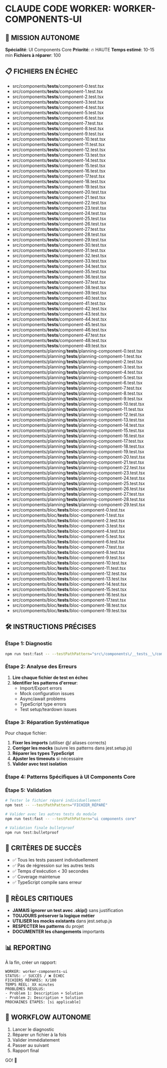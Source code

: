 # CLAUDE CODE WORKER: WORKER-COMPONENTS-UI

## 🎯 MISSION AUTONOME
**Spécialité**: UI Components Core
**Priorité**: 🔥 HAUTE
**Temps estimé**: 10-15 min
**Fichiers à réparer**: 100

## 📋 FICHIERS EN ÉCHEC
- src/components/__tests__/component-0.test.tsx
- src/components/__tests__/component-1.test.tsx
- src/components/__tests__/component-2.test.tsx
- src/components/__tests__/component-3.test.tsx
- src/components/__tests__/component-4.test.tsx
- src/components/__tests__/component-5.test.tsx
- src/components/__tests__/component-6.test.tsx
- src/components/__tests__/component-7.test.tsx
- src/components/__tests__/component-8.test.tsx
- src/components/__tests__/component-9.test.tsx
- src/components/__tests__/component-10.test.tsx
- src/components/__tests__/component-11.test.tsx
- src/components/__tests__/component-12.test.tsx
- src/components/__tests__/component-13.test.tsx
- src/components/__tests__/component-14.test.tsx
- src/components/__tests__/component-15.test.tsx
- src/components/__tests__/component-16.test.tsx
- src/components/__tests__/component-17.test.tsx
- src/components/__tests__/component-18.test.tsx
- src/components/__tests__/component-19.test.tsx
- src/components/__tests__/component-20.test.tsx
- src/components/__tests__/component-21.test.tsx
- src/components/__tests__/component-22.test.tsx
- src/components/__tests__/component-23.test.tsx
- src/components/__tests__/component-24.test.tsx
- src/components/__tests__/component-25.test.tsx
- src/components/__tests__/component-26.test.tsx
- src/components/__tests__/component-27.test.tsx
- src/components/__tests__/component-28.test.tsx
- src/components/__tests__/component-29.test.tsx
- src/components/__tests__/component-30.test.tsx
- src/components/__tests__/component-31.test.tsx
- src/components/__tests__/component-32.test.tsx
- src/components/__tests__/component-33.test.tsx
- src/components/__tests__/component-34.test.tsx
- src/components/__tests__/component-35.test.tsx
- src/components/__tests__/component-36.test.tsx
- src/components/__tests__/component-37.test.tsx
- src/components/__tests__/component-38.test.tsx
- src/components/__tests__/component-39.test.tsx
- src/components/__tests__/component-40.test.tsx
- src/components/__tests__/component-41.test.tsx
- src/components/__tests__/component-42.test.tsx
- src/components/__tests__/component-43.test.tsx
- src/components/__tests__/component-44.test.tsx
- src/components/__tests__/component-45.test.tsx
- src/components/__tests__/component-46.test.tsx
- src/components/__tests__/component-47.test.tsx
- src/components/__tests__/component-48.test.tsx
- src/components/__tests__/component-49.test.tsx
- src/components/planning/__tests__/planning-component-0.test.tsx
- src/components/planning/__tests__/planning-component-1.test.tsx
- src/components/planning/__tests__/planning-component-2.test.tsx
- src/components/planning/__tests__/planning-component-3.test.tsx
- src/components/planning/__tests__/planning-component-4.test.tsx
- src/components/planning/__tests__/planning-component-5.test.tsx
- src/components/planning/__tests__/planning-component-6.test.tsx
- src/components/planning/__tests__/planning-component-7.test.tsx
- src/components/planning/__tests__/planning-component-8.test.tsx
- src/components/planning/__tests__/planning-component-9.test.tsx
- src/components/planning/__tests__/planning-component-10.test.tsx
- src/components/planning/__tests__/planning-component-11.test.tsx
- src/components/planning/__tests__/planning-component-12.test.tsx
- src/components/planning/__tests__/planning-component-13.test.tsx
- src/components/planning/__tests__/planning-component-14.test.tsx
- src/components/planning/__tests__/planning-component-15.test.tsx
- src/components/planning/__tests__/planning-component-16.test.tsx
- src/components/planning/__tests__/planning-component-17.test.tsx
- src/components/planning/__tests__/planning-component-18.test.tsx
- src/components/planning/__tests__/planning-component-19.test.tsx
- src/components/planning/__tests__/planning-component-20.test.tsx
- src/components/planning/__tests__/planning-component-21.test.tsx
- src/components/planning/__tests__/planning-component-22.test.tsx
- src/components/planning/__tests__/planning-component-23.test.tsx
- src/components/planning/__tests__/planning-component-24.test.tsx
- src/components/planning/__tests__/planning-component-25.test.tsx
- src/components/planning/__tests__/planning-component-26.test.tsx
- src/components/planning/__tests__/planning-component-27.test.tsx
- src/components/planning/__tests__/planning-component-28.test.tsx
- src/components/planning/__tests__/planning-component-29.test.tsx
- src/components/bloc/__tests__/bloc-component-0.test.tsx
- src/components/bloc/__tests__/bloc-component-1.test.tsx
- src/components/bloc/__tests__/bloc-component-2.test.tsx
- src/components/bloc/__tests__/bloc-component-3.test.tsx
- src/components/bloc/__tests__/bloc-component-4.test.tsx
- src/components/bloc/__tests__/bloc-component-5.test.tsx
- src/components/bloc/__tests__/bloc-component-6.test.tsx
- src/components/bloc/__tests__/bloc-component-7.test.tsx
- src/components/bloc/__tests__/bloc-component-8.test.tsx
- src/components/bloc/__tests__/bloc-component-9.test.tsx
- src/components/bloc/__tests__/bloc-component-10.test.tsx
- src/components/bloc/__tests__/bloc-component-11.test.tsx
- src/components/bloc/__tests__/bloc-component-12.test.tsx
- src/components/bloc/__tests__/bloc-component-13.test.tsx
- src/components/bloc/__tests__/bloc-component-14.test.tsx
- src/components/bloc/__tests__/bloc-component-15.test.tsx
- src/components/bloc/__tests__/bloc-component-16.test.tsx
- src/components/bloc/__tests__/bloc-component-17.test.tsx
- src/components/bloc/__tests__/bloc-component-18.test.tsx
- src/components/bloc/__tests__/bloc-component-19.test.tsx

## 🛠️ INSTRUCTIONS PRÉCISES

### Étape 1: Diagnostic
```bash
npm run test:fast -- --testPathPattern="src\/components\/__tests__\/component-0.test.tsx"
```

### Étape 2: Analyse des Erreurs
1. **Lire chaque fichier de test en échec**
2. **Identifier les patterns d'erreur**:
   - Import/Export errors
   - Mock configuration issues  
   - Async/await problems
   - TypeScript type errors
   - Test setup/teardown issues

### Étape 3: Réparation Systématique
Pour chaque fichier:
1. **Fixer les imports** (utiliser @/ aliases corrects)
2. **Corriger les mocks** (suivre les patterns dans jest.setup.js)
3. **Réparer les types TypeScript** 
4. **Ajuster les timeouts** si nécessaire
5. **Valider avec test isolation**

### Étape 4: Patterns Spécifiques à UI Components Core



### Étape 5: Validation
```bash
# Tester le fichier réparé individuellement
npm test -- --testPathPattern="FICHIER_RÉPARÉ"

# Valider avec les autres tests du module  
npm run test:fast -- --testPathPattern="ui components core"

# Validation finale bulletproof
npm run test:bulletproof
```

## 🎯 CRITÈRES DE SUCCÈS
- ✅ Tous les tests passent individuellement
- ✅ Pas de régression sur les autres tests
- ✅ Temps d'exécution < 30 secondes
- ✅ Coverage maintenue
- ✅ TypeScript compile sans erreur

## 🚨 RÈGLES CRITIQUES
- **JAMAIS ignorer un test avec .skip()** sans justification
- **TOUJOURS préserver la logique métier** 
- **UTILISER les mocks existants** dans jest.setup.js
- **RESPECTER les patterns** du projet
- **DOCUMENTER les changements** importants

## 📊 REPORTING
À la fin, créer un rapport:
```
WORKER: worker-components-ui
STATUS: ✅ SUCCÈS / ❌ ÉCHEC
FICHIERS RÉPARÉS: X/100
TEMPS RÉEL: XX minutes
PROBLÈMES RÉSOLUS:
- Problem 1: Description + Solution
- Problem 2: Description + Solution
PROCHAINES ÉTAPES: [si applicable]
```

## 🔄 WORKFLOW AUTONOME
1. Lancer le diagnostic
2. Réparer un fichier à la fois
3. Valider immédiatement
4. Passer au suivant
5. Rapport final

GO! 🚀